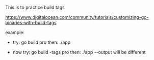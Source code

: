 This is to practice build tags


https://www.digitalocean.com/community/tutorials/customizing-go-binaries-with-build-tags

example: 
- try: go build pro
then: ./app

- now try: go build -tags pro
then: ./app
--output will be different
